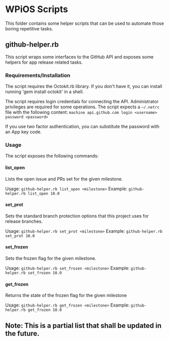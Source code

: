 # WPiOS Scripts #

This folder contains some helper scripts that can be used to automate those boring repetitive tasks. 

## github-helper.rb
This script wraps some interfaces to the GitHub API and exposes some helpers for app release related tasks. 

### Requirements/Installation
The script requires the Octokit.rb library. If you don't have it, you can install running 'gem install octokit' in a shell. 

The script requires login credentials for connecting the API. Administrator privileges are required for some operations.
The script expects a `~/.netrc` file with the following content: 
`machine api.github.com
	login <username>
	password <password>`

If you use two factor authentication, you can substitute the password with an App key code. 

### Usage
The script exposes the following commands:

#### list_open
Lists the open issue and PRs set for the given milestone.

Usage: `github-helper.rb list_open <milestone>`
Example: `github-helper.rb list_open 10.0` 

#### set_prot
Sets the standard branch protection options that this project uses for release branches.

Usage: `github-helper.rb set_prot <milestone>`
Example: `github-helper.rb set_prot 10.0`

#### set_frozen
Sets the frozen flag for the given milestone.

Usage: `github-helper.rb set_frozen <milestone>`
Example: `github-helper.rb set_frozen 10.0`

#### get_frozen
Returns the state of the frozen flag for the given milestone

Usage: `github-helper.rb get_frozen <milestone>`
Example: `github-helper.rb get_frozen 10.0`


## Note: This is a partial list that shall be updated in the future. 
